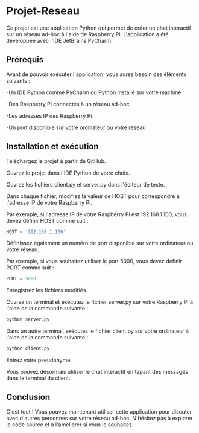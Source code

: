 # Projet-Reseau
Ce projet est une application Python qui permet de créer un chat interactif sur un réseau ad-hoc à l'aide de Raspberry Pi. L'application a été développée avec l'IDE JetBrains PyCharm.

## Prérequis
Avant de pouvoir exécuter l'application, vous aurez besoin des éléments suivants :

-Un IDE Python comme PyCharm ou Python installé sur votre machine

-Des Raspberry Pi connectés à un réseau ad-hoc

-Les adresses IP des Raspberry Pi

-Un port disponible sur votre ordinateur ou votre réseau

## Installation et exécution
Téléchargez le projet à partir de GitHub.

Ouvrez le projet dans l'IDE Python de votre choix.

Ouvrez les fichiers client.py et server.py dans l'éditeur de texte.

Dans chaque fichier, modifiez la valeur de HOST pour correspondre à l'adresse IP de votre Raspberry Pi.

Par exemple, si l'adresse IP de votre Raspberry Pi est 192.168.1.100, vous devez définir HOST comme suit :

```python
HOST = '192.168.1.100'
```

Définissez également un numéro de port disponible sur votre ordinateur ou votre réseau.

Par exemple, si vous souhaitez utiliser le port 5000, vous devez définir PORT comme suit :



```python
PORT = 5000
```
Enregistrez les fichiers modifiés.

Ouvrez un terminal et exécutez le fichier server.py sur votre Raspberry Pi à l'aide de la commande suivante :

```bash
python server.py
```
Dans un autre terminal, exécutez le fichier client.py sur votre ordinateur à l'aide de la commande suivante :

```bash
python client.py
```
Entrez votre pseudonyme.

Vous pouvez désormais utiliser le chat interactif en tapant des messages dans le terminal du client.

## Conclusion
C'est tout ! Vous pouvez maintenant utiliser cette application pour discuter avec d'autres personnes sur votre réseau ad-hoc. N'hésitez pas à explorer le code source et à l'améliorer si vous le souhaitez.
